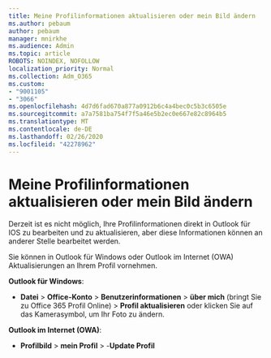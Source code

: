 ```yaml
---
title: Meine Profilinformationen aktualisieren oder mein Bild ändern
ms.author: pebaum
author: pebaum
manager: mnirkhe
ms.audience: Admin
ms.topic: article
ROBOTS: NOINDEX, NOFOLLOW
localization_priority: Normal
ms.collection: Adm_O365
ms.custom:
- "9001105"
- "3066"
ms.openlocfilehash: 4d7d6fad670a877a0912b6c4a4bec0c5b3c6505e
ms.sourcegitcommit: a7a7581ba754f7f5a46e5b2ec0e667e82c8964b5
ms.translationtype: MT
ms.contentlocale: de-DE
ms.lasthandoff: 02/26/2020
ms.locfileid: "42278962"
---
```

# <a name="update-my-profile-information-or-change-my-picture"></a>Meine Profilinformationen aktualisieren oder mein Bild ändern

Derzeit ist es nicht möglich, Ihre Profilinformationen direkt in Outlook für IOS zu bearbeiten und zu aktualisieren, aber diese Informationen können an anderer Stelle bearbeitet werden. 

Sie können in Outlook für Windows oder Outlook im Internet (OWA) Aktualisierungen an Ihrem Profil vornehmen. 

**Outlook für Windows**: 

- **Datei** > **Office-Konto** > **Benutzerinformationen** > **über mich** (bringt Sie zu Office 365 Profil Online) > **Profil aktualisieren** oder klicken Sie auf das Kamerasymbol, um Ihr Foto zu ändern.  
  
**Outlook im Internet (OWA)**: 

- **Profilbild** > **mein Profil** > -**Update Profil**
